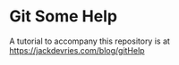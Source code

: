 # Git Some Help

A tutorial to accompany this repository is at
https://jackdevries.com/blog/gitHelp
